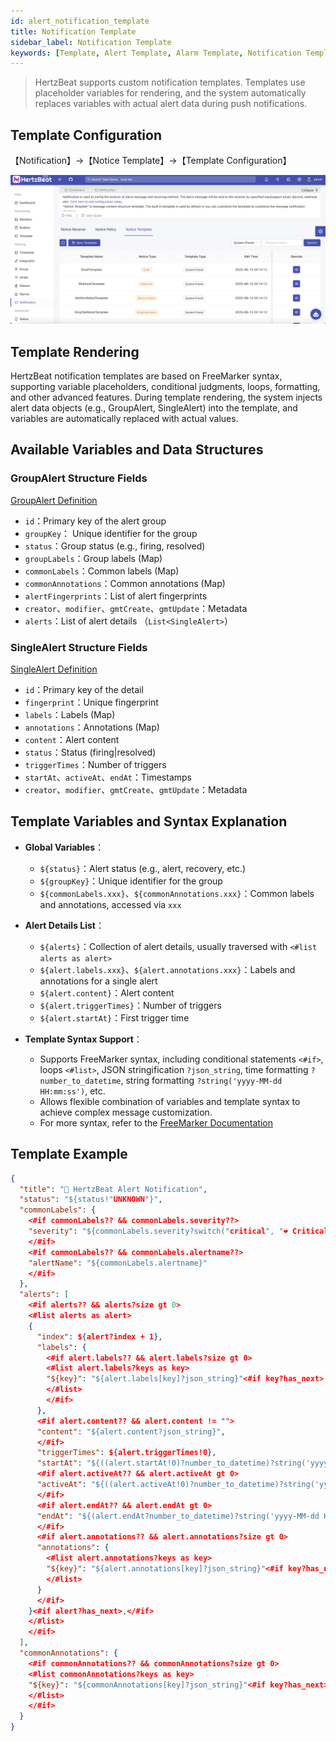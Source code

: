 ```yaml
---
id: alert_notification_template
title: Notification Template
sidebar_label: Notification Template
keywords: [Template, Alert Template, Alarm Template, Notification Template, Message Notification, Alert Webhook Callback Notification]
---
```


> HertzBeat supports custom notification templates. Templates use placeholder variables for rendering, and the system automatically replaces variables with actual alert data during push notifications.

## Template Configuration

【Notification】->【Notice Template】->【Template Configuration】

![Template Configuration](/img/docs/help/alert-notification-template-1-en.png)

## Template Rendering

HertzBeat notification templates are based on FreeMarker syntax, supporting variable placeholders, conditional judgments, loops, formatting, and other advanced features. During template rendering, the system injects alert data objects (e.g., GroupAlert, SingleAlert) into the template, and variables are automatically replaced with actual values.

## Available Variables and Data Structures

### GroupAlert Structure Fields

[GroupAlert Definition](https://github.com/apache/hertzbeat/blob/master/hertzbeat-common/src/main/java/org/apache/hertzbeat/common/entity/alerter/GroupAlert.java)

- `id`：Primary key of the alert group
- `groupKey`： Unique identifier for the group
- `status`：Group status (e.g., firing, resolved)
- `groupLabels`：Group labels (Map)
- `commonLabels`：Common labels (Map)
- `commonAnnotations`：Common annotations (Map)
- `alertFingerprints`：List of alert fingerprints
- `creator`、`modifier`、`gmtCreate`、`gmtUpdate`：Metadata
- `alerts`：List of alert details （`List<SingleAlert>`）

### SingleAlert Structure Fields

[SingleAlert Definition](https://github.com/apache/hertzbeat/blob/master/hertzbeat-common/src/main/java/org/apache/hertzbeat/common/entity/alerter/SingleAlert.java)

- `id`：Primary key of the detail
- `fingerprint`：Unique fingerprint
- `labels`：Labels (Map)
- `annotations`：Annotations (Map)
- `content`：Alert content
- `status`：Status (firing|resolved)
- `triggerTimes`：Number of triggers
- `startAt`、`activeAt`、`endAt`：Timestamps
- `creator`、`modifier`、`gmtCreate`、`gmtUpdate`：Metadata

## Template Variables and Syntax Explanation

- **Global Variables**：
  - `${status}`：Alert status (e.g., alert, recovery, etc.)
  - `${groupKey}`：Unique identifier for the group
  - `${commonLabels.xxx}`、`${commonAnnotations.xxx}`：Common labels and annotations, accessed via `xxx`

- **Alert Details List**：
  - `${alerts}`：Collection of alert details, usually traversed with `<#list alerts as alert>`
  - `${alert.labels.xxx}`、`${alert.annotations.xxx}`：Labels and annotations for a single alert
  - `${alert.content}`：Alert content
  - `${alert.triggerTimes}`：Number of triggers
  - `${alert.startAt}`：First trigger time

- **Template Syntax Support**：
  - Supports FreeMarker syntax, including conditional statements `<#if>`, loops `<#list>`, JSON stringification `?json_string`, time formatting `?number_to_datetime`, string formatting `?string('yyyy-MM-dd HH:mm:ss')`, etc.
  - Allows flexible combination of variables and template syntax to achieve complex message customization.
  - For more syntax, refer to the [FreeMarker Documentation](https://freemarker.apache.org/)

## Template Example

```json
{
  "title": "🔔 HertzBeat Alert Notification",
  "status": "${status!"UNKNOWN"}",
  "commonLabels": {
    <#if commonLabels?? && commonLabels.severity??>
    "severity": "${commonLabels.severity?switch("critical", "❤️ Critical", "warning", "💛 Warning", "info", "💚 Info", "Unknown")}"<#if commonLabels.alertname??>,</#if>
    </#if>
    <#if commonLabels?? && commonLabels.alertname??>
    "alertName": "${commonLabels.alertname}"
    </#if>
  },
  "alerts": [
    <#if alerts?? && alerts?size gt 0>
    <#list alerts as alert>
    {
      "index": ${alert?index + 1},
      "labels": {
        <#if alert.labels?? && alert.labels?size gt 0>
        <#list alert.labels?keys as key>
        "${key}": "${alert.labels[key]?json_string}"<#if key?has_next>,</#if>
        </#list>
        </#if>
      },
      <#if alert.content?? && alert.content != "">
      "content": "${alert.content?json_string}",
      </#if>
      "triggerTimes": ${alert.triggerTimes!0},
      "startAt": "${((alert.startAt!0)?number_to_datetime)?string('yyyy-MM-dd HH:mm:ss')}",
      <#if alert.activeAt?? && alert.activeAt gt 0>
      "activeAt": "${((alert.activeAt!0)?number_to_datetime)?string('yyyy-MM-dd HH:mm:ss')}",
      </#if>
      <#if alert.endAt?? && alert.endAt gt 0>
      "endAt": "${(alert.endAt?number_to_datetime)?string('yyyy-MM-dd HH:mm:ss')}"<#if alert.annotations?? && alert.annotations?size gt 0>,</#if>
      </#if>
      <#if alert.annotations?? && alert.annotations?size gt 0>
      "annotations": {
        <#list alert.annotations?keys as key>
        "${key}": "${alert.annotations[key]?json_string}"<#if key?has_next>,</#if>
        </#list>
      }
      </#if>
    }<#if alert?has_next>,</#if>
    </#list>
    </#if>
  ],
  "commonAnnotations": {
    <#if commonAnnotations?? && commonAnnotations?size gt 0>
    <#list commonAnnotations?keys as key>
    "${key}": "${commonAnnotations[key]?json_string}"<#if key?has_next>,</#if>
    </#list>
    </#if>
  }
}

